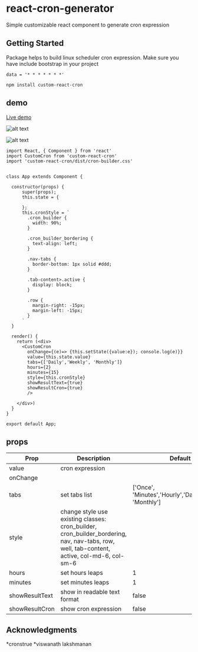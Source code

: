 # react-cron-generator

Simple customizable react component to generate cron expression

## Getting Started

Package helps to build linux scheduler cron expression.
Make sure you have include bootstrap in your project

```
data = '* * * * * * *'
```
```
npm install custom-react-cron

```
## demo
[Live demo](https://glivne-chewy.github.io/custom-react-cron/)

![alt text](https://raw.githubusercontent.com/sojinantony01/react-cron-generator/master/public/images/Screenshot%20from%202019-06-08%2000-31-31.png)

![alt text](https://raw.githubusercontent.com/sojinantony01/react-cron-generator/master/public/images/Screenshot%20from%202019-06-08%2000-31-57.png)


```
import React, { Component } from 'react'
import CustomCron from 'custom-react-cron'
import 'custom-react-cron/dist/cron-builder.css'


class App extends Component {

  constructor(props) {
      super(props);
      this.state = {
       
      };
      this.cronStyle = `
        .cron_builder {
          width: 90%;
        }

        .cron_builder_bordering {
          text-align: left;
        }

        .nav-tabs {
          border-bottom: 1px solid #ddd;
        }

        .tab-content>.active {
          display: block;
        }

        .row {
          margin-right: -15px;
          margin-left: -15px;
        }
      `
  }

  render() {
    return (<div>
      <CustomCron
        onChange={(e)=> {this.setState({value:e}); console.log(e)}}
        value={this.state.value}
        tabs={['Daily','Weekly', 'Monthly']}
        hours={2}
        minutes={15}
        style={this.cronStyle}
        showResultText={true}
        showResultCron={true}
        />
                            
    </div>)
  }
}

export default App;

```
## props

| Prop | Description | Default
| --- | --- | -- |
| value | cron expression  |  |
| onChange |  |  |
| tabs | set tabs list | ['Once', 'Minutes','Hourly','Daily','Weekly', 'Monthly'] |
| style | change style use existing classes: cron_builder, cron_builder_bordering, nav, nav-tabs, row, well, tab-content, active, col-md-6, col-sm-6 |  |
| hours | set hours leaps | 1 |
| minutes | set minutes leaps | 1 |
| showResultText | show in readable text format | false |
| showResultCron | show cron expression | false | 
## Acknowledgments
*cronstrue
*viswanath lakshmanan
